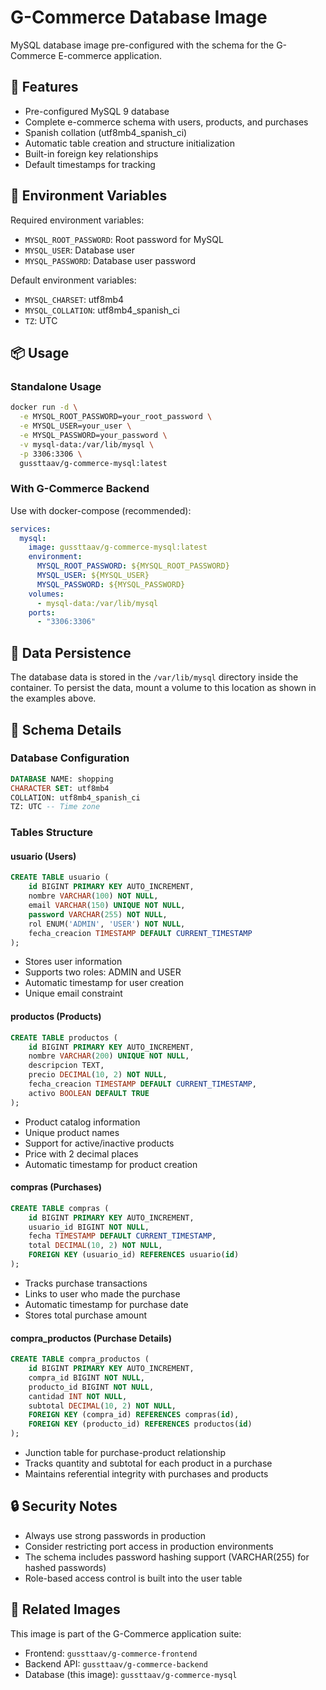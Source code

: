 # G-Commerce Database Image

MySQL database image pre-configured with the schema for the G-Commerce E-commerce application.

## 🚀 Features

- Pre-configured MySQL 9 database
- Complete e-commerce schema with users, products, and purchases
- Spanish collation (utf8mb4_spanish_ci)
- Automatic table creation and structure initialization
- Built-in foreign key relationships
- Default timestamps for tracking

## 🔧 Environment Variables

Required environment variables:
- `MYSQL_ROOT_PASSWORD`: Root password for MySQL
- `MYSQL_USER`: Database user
- `MYSQL_PASSWORD`: Database user password

Default environment variables:
- `MYSQL_CHARSET`: utf8mb4
- `MYSQL_COLLATION`: utf8mb4_spanish_ci
- `TZ`: UTC

## 📦 Usage

### Standalone Usage

```bash
docker run -d \
  -e MYSQL_ROOT_PASSWORD=your_root_password \
  -e MYSQL_USER=your_user \
  -e MYSQL_PASSWORD=your_password \
  -v mysql-data:/var/lib/mysql \
  -p 3306:3306 \
  gussttaav/g-commerce-mysql:latest
```

### With G-Commerce Backend

Use with docker-compose (recommended):

```yaml
services:
  mysql:
    image: gussttaav/g-commerce-mysql:latest
    environment:
      MYSQL_ROOT_PASSWORD: ${MYSQL_ROOT_PASSWORD}
      MYSQL_USER: ${MYSQL_USER}
      MYSQL_PASSWORD: ${MYSQL_PASSWORD}
    volumes:
      - mysql-data:/var/lib/mysql
    ports:
      - "3306:3306"
```

## 💾 Data Persistence

The database data is stored in the `/var/lib/mysql` directory inside the container. To persist the data, mount a volume to this location as shown in the examples above.

## 📄 Schema Details

### Database Configuration
```sql
DATABASE NAME: shopping
CHARACTER SET: utf8mb4
COLLATION: utf8mb4_spanish_ci
TZ: UTC -- Time zone
```

### Tables Structure

#### usuario (Users)
```sql
CREATE TABLE usuario (
    id BIGINT PRIMARY KEY AUTO_INCREMENT,
    nombre VARCHAR(100) NOT NULL,
    email VARCHAR(150) UNIQUE NOT NULL,
    password VARCHAR(255) NOT NULL,
    rol ENUM('ADMIN', 'USER') NOT NULL,
    fecha_creacion TIMESTAMP DEFAULT CURRENT_TIMESTAMP
);
```
- Stores user information
- Supports two roles: ADMIN and USER
- Automatic timestamp for user creation
- Unique email constraint

#### productos (Products)
```sql
CREATE TABLE productos (
    id BIGINT PRIMARY KEY AUTO_INCREMENT,
    nombre VARCHAR(200) UNIQUE NOT NULL,
    descripcion TEXT,
    precio DECIMAL(10, 2) NOT NULL,
    fecha_creacion TIMESTAMP DEFAULT CURRENT_TIMESTAMP,
    activo BOOLEAN DEFAULT TRUE
);
```
- Product catalog information
- Unique product names
- Support for active/inactive products
- Price with 2 decimal places
- Automatic timestamp for product creation

#### compras (Purchases)
```sql
CREATE TABLE compras (
    id BIGINT PRIMARY KEY AUTO_INCREMENT,
    usuario_id BIGINT NOT NULL,
    fecha TIMESTAMP DEFAULT CURRENT_TIMESTAMP,
    total DECIMAL(10, 2) NOT NULL,
    FOREIGN KEY (usuario_id) REFERENCES usuario(id)
);
```
- Tracks purchase transactions
- Links to user who made the purchase
- Automatic timestamp for purchase date
- Stores total purchase amount

#### compra_productos (Purchase Details)
```sql
CREATE TABLE compra_productos (
    id BIGINT PRIMARY KEY AUTO_INCREMENT,
    compra_id BIGINT NOT NULL,
    producto_id BIGINT NOT NULL,
    cantidad INT NOT NULL,
    subtotal DECIMAL(10, 2) NOT NULL,
    FOREIGN KEY (compra_id) REFERENCES compras(id),
    FOREIGN KEY (producto_id) REFERENCES productos(id)
);
```
- Junction table for purchase-product relationship
- Tracks quantity and subtotal for each product in a purchase
- Maintains referential integrity with purchases and products

## 🔒 Security Notes

- Always use strong passwords in production
- Consider restricting port access in production environments
- The schema includes password hashing support (VARCHAR(255) for hashed passwords)
- Role-based access control is built into the user table

## 🤝 Related Images

This image is part of the G-Commerce application suite:
- Frontend: `gussttaav/g-commerce-frontend`
- Backend API: `gussttaav/g-commerce-backend`
- Database (this image): `gussttaav/g-commerce-mysql`
